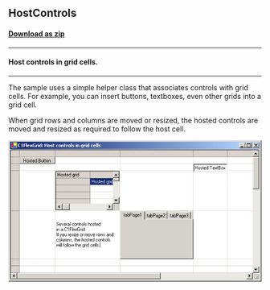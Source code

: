 ## HostControls
#### [Download as zip](https://grapecity.github.io/DownGit/#/home?url=https://github.com/GrapeCity/ComponentOne-WinForms-Samples/tree/master/NetFramework\FlexGrid\CS\HostControls)
____
#### Host controls in grid cells.
____
The sample uses a simple helper class that associates controls with grid cells.
For example, you can insert buttons, textboxes, even other grids into a grid cell.

When grid rows and columns are moved or resized, the hosted controls are moved and resized as required to follow the host cell.

![screenshot](screenshot.PNG)
